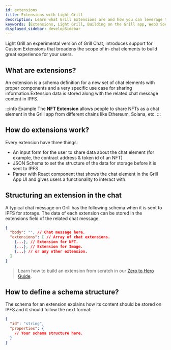 ```yaml
---
id: extensions
title: Extensions with Light Grill
description: Learn what Grill Extensions are and how you can leverage them to create improved chat experiences for your users.
keywords: [Extensions, Light Grill, Building on the Grill app, Web3 Social, Blockchain, Subsocial]
displayed_sidebar: developSidebar
---
```


Light Grill an experimental version of Grill Chat, introduces support for Custom Extensions that broadens the scope of in-chat elements to build great experience for your users.

## What are extensions?

An extension is a schema definition for a new set of chat elements with proper components and a very specific use case for sharing information.Extension data is stored along with the related chat message content in IPFS.

:::info Example
 The **NFT Extension** allows people to share NFTs as a chat element in the Grill app from different chains like Ethereum, Solana, etc. 
:::

## How do extensions work?

Every extension have three things:

- An input form for the user to share data about the chat element (for example, the contract address & token id of an NFT)
- JSON Schema to set the structure of the data for storage before it is sent to IPFS
- Parser with React component that shows the chat element in the Grill App UI and gives users a functionality to interact with. 

## Structuring an extension in the chat

A typical chat message on Grill has the following schema when it is sent to IPFS for storage. The data of each extension can be stored in the extensions field of the related chat message.

```json
{
  "body": "", // Chat message here.
  "extensions": [ // Array of chat extensions.
    {...}, // Extension for NFT.
    {...}, // Extension for Image.
    {...} // or any other extension.
  ]
}
```

> Learn how to build an extension from scratch in our [Zero to Hero Guide](/docs/develop/zero-to-hero/extension/overview).
## How to define a schema structure?

The schema for an extension explains how its content should be stored on IPFS and it should follow the next format:

```json
{
  "id": "string",
  "properties": {
    // Your schema structure here.
  }
}
```
